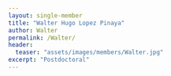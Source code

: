 ```yaml
---
layout: single-member
title: "Walter Hugo Lopez Pinaya"
author: Walter
permalink: /Walter/
header:
  teaser: "assets/images/members/Walter.jpg"
excerpt: "Postdoctoral"
---
```

